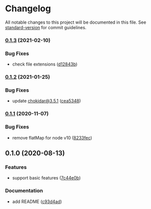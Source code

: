 # Changelog

All notable changes to this project will be documented in this file. See [standard-version](https://github.com/conventional-changelog/standard-version) for commit guidelines.

### [0.1.3](https://github.com/frouriojs/typeormer/compare/v0.1.2...v0.1.3) (2021-02-10)


### Bug Fixes

* check file extensions ([d12843b](https://github.com/frouriojs/typeormer/commit/d12843b62a715c4098f8846b3f70894fbd333b87))

### [0.1.2](https://github.com/frouriojs/typeormer/compare/v0.1.1...v0.1.2) (2021-01-25)


### Bug Fixes

* update chokidar@3.5.1 ([cea5348](https://github.com/frouriojs/typeormer/commit/cea5348df6050d4c703b348d3783d8c476b69c35))

### [0.1.1](https://github.com/frouriojs/typeormer/compare/v0.1.0...v0.1.1) (2020-11-07)


### Bug Fixes

* remove flatMap for node v10 ([8233fec](https://github.com/frouriojs/typeormer/commit/8233fec7afb91338507550fab8b8ea3f00ad9845))

## 0.1.0 (2020-08-13)


### Features

* support basic features ([7c44e0b](https://github.com/frouriojs/typeormer/commit/7c44e0beb87e8ebac2b5e554ec5ebe787f45985e))


### Documentation

* add README ([c93d4ad](https://github.com/frouriojs/typeormer/commit/c93d4add64edeca9eea60ec4fa8ee9655537bb8d))
